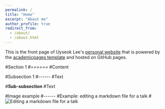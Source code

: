 ```yaml
---
permalink: /
title: "Home"
excerpt: "About me"
author_profile: true
redirect_from: 
  - /about/
  - /about.html
---
```


This is the front page of Uyseok Lee's [personal website](https://uyseoklee.github.io/) that is powered by the [academicpages template](https://github.com/academicpages/academicpages.github.io) and hosted on GitHub pages. 

#Section 1
#======
#Content

#Subsection 1
#------
#Text

#**Sub-subsection**
#Text

#Image example
#------
#Example: editing a markdown file for a talk
#![Editing a markdown file for a talk](/images/editing-talk.png)

